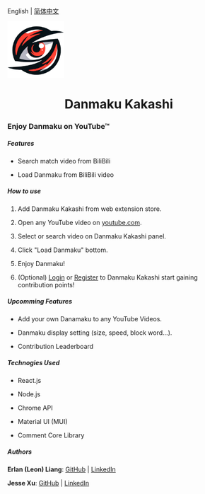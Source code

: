 English | [简体中文](./README-zh.md)

<img title="" src="https://raw.githubusercontent.com/Danmaku-Kakashi/Danmaku-Kakashi-Ext/Add-basic-user-functionality/extension/icons/logoicon-cropped.png" alt="" width="128" data-align="center">

<h1 align="center">Danmaku Kakashi</h1>

### Enjoy Danmaku on YouTube™

##### Features

- Search match video from BiliBili

- Load Danmaku from BiliBili video

##### How to use

1. Add Danmaku Kakashi from web extension store.

2. Open any YouTube video on [youtube.com](https://www.youtube.com/).

3. Select or search video on Danmaku Kakashi panel.

4. Click "Load Danmaku" bottom.

5. Enjoy Danmaku!

6. (Optional) [Login](https://www.dm-kks.com/home) or [Register](https://www.dm-kks.com/home) to Danmaku Kakashi start gaining contribution points!

##### Upcomming Features

- Add your own Danamaku to any YouTube Videos.

- Danmaku display setting (size, speed, block word...).

- Contribution Leaderboard

##### Technogies Used

- React.js

- Node.js

- Chrome API

- Material UI (MUI)

- Comment Core Library

##### Authors

**Erlan (Leon) Liang**: [GitHub](https://github.com/ErlanLiang) | [LinkedIn](https://www.linkedin.com/in/leon-erlanliang/)

**Jesse Xu**: [GitHub](https://github.com/mgrddsj) | [LinkedIn](https://linkedin.com/in/jessexu) 